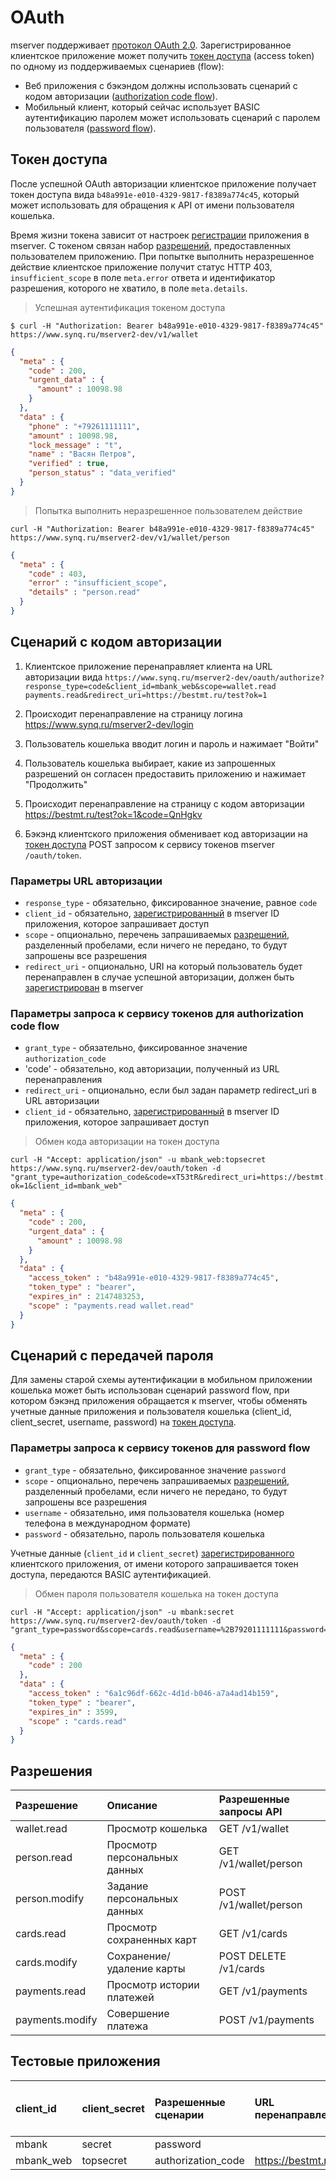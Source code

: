 
# OAuth

mserver поддерживает [протокол OAuth 2.0](http://oauth.net/2/).
Зарегистрированное клиентское приложение может получить [токен доступа](#token-dostupa) (access token) по одному из поддерживаемых сценариев (flow):

* Веб приложения с бэкэндом должны использовать сценарий с кодом авторизации ([authorization code flow](http://tools.ietf.org/html/rfc6749#section-1.3.1)).
* Мобильный клиент, который сейчас использует BASIC аутентификацию паролем может использовать сценарий с паролем пользователя 
([password flow](http://tools.ietf.org/html/rfc6749#section-1.3.3)).

## Токен доступа

После успешной OAuth авторизации клиентское приложение получает токен доступа вида 
`b48a991e-e010-4329-9817-f8389a774c45`, который может использовать для обращения к API от имени пользователя кошелька. 

Время жизни токена зависит от настроек [регистрации](#testovye-prilozheniya) приложения в mserver. 
С токеном связан набор [разрешений](#razresheniya), предоставленных пользователем приложению. 
При попытке выполнить неразрешенное действие клиентское приложение получит статус HTTP 403, `insufficient_scope` в поле `meta.error` ответа и идентификатор разрешения, которого не хватило, в поле `meta.details`.

> Успешная аутентификация токеном доступа

```shell
$ curl -H "Authorization: Bearer b48a991e-e010-4329-9817-f8389a774c45" https://www.synq.ru/mserver2-dev/v1/wallet
```

```json
{
  "meta" : {
    "code" : 200,
    "urgent_data" : {
      "amount" : 10098.98
    }
  },
  "data" : {
    "phone" : "+79261111111",
    "amount" : 10098.98,
    "lock_message" : "t",
    "name" : "Васян Петров",
    "verified" : true,
    "person_status" : "data_verified"
  }
}
```

> Попытка выполнить неразрешенное пользователем действие


```shell
curl -H "Authorization: Bearer b48a991e-e010-4329-9817-f8389a774c45" https://www.synq.ru/mserver2-dev/v1/wallet/person
```
```json
{
  "meta" : {
    "code" : 403,
    "error" : "insufficient_scope",
    "details" : "person.read"
  }
}
```

## Сценарий с кодом авторизации

1. Клиентское приложение перенаправляет клиента на URL авторизации вида `https://www.synq.ru/mserver2-dev/oauth/authorize?response_type=code&client_id=mbank_web&scope=wallet.read payments.read&redirect_uri=https://bestmt.ru/test?ok=1`

2. Происходит перенаправление на страницу логина https://www.synq.ru/mserver2-dev/login

3. Пользователь кошелька вводит логин и пароль и нажимает "Войти"

4. Пользователь кошелька выбирает, какие из запрошенных разрешений он согласен предоставить приложению и нажимает "Продолжить"

5. Происходит перенаправление на страницу с кодом авторизации https://bestmt.ru/test?ok=1&code=QnHgkv

6. Бэкэнд клиентского приложения обменивает код авторизации на [токен доступа](#token-dostupa) POST запросом к сервису токенов mserver `/oauth/token`.

### Параметры URL авторизации
 
 * `response_type` - обязательно, фиксированное значение, равное `code`
 * `client_id` - обязательно, [зарегистрированный](#testovye-prilozheniya) в mserver ID приложения, которое запрашивает доступ
 * `scope` - опционально, перечень запрашиваемых [разрешений](#razresheniya), разделенный пробелами, если ничего не передано, то будут запрошены все разрешения
 * `redirect_uri` - опционально, URI на который пользователь будет перенаправлен в случае успешной авторизации, должен быть [зарегистрирован](#testovye-prilozheniya) в mserver

### Параметры запроса к сервису токенов для authorization code flow

* `grant_type` - обязательно, фиксированное значение `authorization_code`
* 'code' - обязательно, код авторизации, полученный из URL перенаправления
* `redirect_uri` - опционально, если был задан параметр redirect_uri в URL авторизации
* `client_id` - обязательно, [зарегистрированный](#testovye-prilozheniya) в mserver ID приложения, которое запрашивает доступ


> Обмен кода авторизации на токен доступа 

```shell
curl -H "Accept: application/json" -u mbank_web:topsecret https://www.synq.ru/mserver2-dev/oauth/token -d "grant_type=authorization_code&code=xT53tR&redirect_uri=https://bestmt.ru/test?ok=1&client_id=mbank_web"
```

```json
{
  "meta" : {
    "code" : 200,
    "urgent_data" : {
      "amount" : 10098.98
    }
  },
  "data" : {
    "access_token" : "b48a991e-e010-4329-9817-f8389a774c45",
    "token_type" : "bearer",
    "expires_in" : 2147483253,
    "scope" : "payments.read wallet.read"
  }
}
```





## Сценарий с передачей пароля

Для замены старой схемы аутентификации в мобильном приложении кошелька может быть использован сценарий password flow, при котором бэкэнд приложения обращается к mserver,
чтобы обменять учетные данные приложения и пользователя кошелька (client_id, client_secret, username, password) на [токен доступа](#token-dostupa).

### Параметры запроса к сервису токенов для password flow

* `grant_type` - обязательно, фиксированное значение `password`
* `scope` - опционально, перечень запрашиваемых [разрешений](#razresheniya), разделенный пробелами, если ничего не передано, то будут запрошены все разрешения
* `username` - обязательно, имя пользователя кошелька (номер телефона в международном формате)
* `password` - обязательно, пароль пользователя кошелька

Учетные данные (`client_id` и `client_secret`) [зарегистрированного](#testovye-prilozheniya) клиентского приложения, от имени которого запрашивается токен доступа, передаются BASIC аутентификацией.

> Обмен пароля пользователя кошелька на токен доступа

```shell
curl -H "Accept: application/json" -u mbank:secret https://www.synq.ru/mserver2-dev/oauth/token -d "grant_type=password&scope=cards.read&username=%2B79201111111&password=password"
```

```json
{
  "meta" : {
    "code" : 200
  },
  "data" : {
    "access_token" : "6a1c96df-662c-4d1d-b046-a7a4ad14b159",
    "token_type" : "bearer",
    "expires_in" : 3599,
    "scope" : "cards.read"
  }
}
```

## Разрешения

| Разрешение      | Описание                      | Разрешенные запросы API |
| :-------------- | :---------------------------- | :-----------------------|
| wallet.read     | Просмотр кошелька             | GET /v1/wallet          |
| person.read     | Просмотр персональных данных  | GET /v1/wallet/person   |
| person.modify   | Задание персональных данных   | POST /v1/wallet/person  |
| cards.read      | Просмотр сохраненных карт     | GET /v1/cards           |
| cards.modify    | Сохранение/удаление карты     | POST DELETE /v1/cards   |
| payments.read   | Просмотр истории платежей     | GET /v1/payments        |
| payments.modify | Совершение платежа            | POST /v1/payments       |

## Тестовые приложения

| client_id   | client_secret  | Разрешенные сценарии | URL перенаправления |  Время жизни токена, секунды |
| :-----------|:---------------|:-------------------- |:--------------------|:-----------------------------|
| mbank       | secret         | password             |                     | 3600                         |
| mbank_web   | topsecret      | authorization_code   | https://bestmt.ru   | 2147483647                   |
